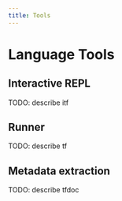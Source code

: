 ```yaml
---
title: Tools
---
```


# Language Tools

## Interactive REPL

TODO: describe itf

## Runner

TODO: describe tf

## Metadata extraction

TODO: describe tfdoc
